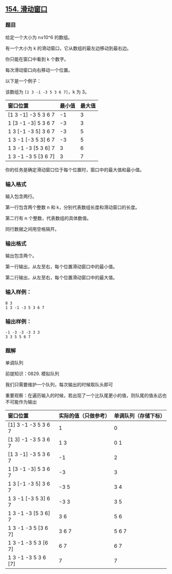 ## [154. 滑动窗口](https://www.acwing.com/problem/content/156/)

### 题目

给定一个大小为 n≤10^6 的数组。

有一个大小为 k 的滑动窗口，它从数组的最左边移动到最右边。

你只能在窗口中看到 k 个数字。

每次滑动窗口向右移动一个位置。

以下是一个例子：

该数组为 `[1 3 -1 -3 5 3 6 7]`，k 为 3。

| 窗口位置            | 最小值 | 最大值 |
| :------------------ | :----- | :----- |
| [1 3 -1] -3 5 3 6 7 | -1     | 3      |
| 1 [3 -1 -3] 5 3 6 7 | -3     | 3      |
| 1 3 [-1 -3 5] 3 6 7 | -3     | 5      |
| 1 3 -1 [-3 5 3] 6 7 | -3     | 5      |
| 1 3 -1 -3 [5 3 6] 7 | 3      | 6      |
| 1 3 -1 -3 5 [3 6 7] | 3      | 7      |

你的任务是确定滑动窗口位于每个位置时，窗口中的最大值和最小值。

### 输入格式

输入包含两行。

第一行包含两个整数 n 和 k，分别代表数组长度和滑动窗口的长度。

第二行有 n 个整数，代表数组的具体数值。

同行数据之间用空格隔开。

### 输出格式

输出包含两个。

第一行输出，从左至右，每个位置滑动窗口中的最小值。

第二行输出，从左至右，每个位置滑动窗口中的最大值。

### 输入样例：

```
8 3
1 3 -1 -3 5 3 6 7
```

### 输出样例：

```
-1 -3 -3 -3 3 3
3 3 5 5 6 7
```

### 题解

单调队列

前提知识：0829. 模拟队列

我们只需要维护一个队列，每次输出的时候取队头即可

重要观察：在遍历输入的时候，若出现了一个比队尾更小的值，则队尾的值永远也不可能作为输出

| 窗口位置            | 实际的值（只做参考） | 单调队列（存储下标） |
| :------------------ | :------------------- | -------------------- |
| [1] 3 -1 -3 5 3 6 7 | 1                    | 0                    |
| [1 3] -1 -3 5 3 6 7 | 1 3                  | 0 1                  |
| [1 3 -1] -3 5 3 6 7 | -1                   | 2                    |
| 1 [3 -1 -3] 5 3 6 7 | -3                   | 3                    |
| 1 3 [-1 -3 5] 3 6 7 | -3 5                 | 3 4                  |
| 1 3 -1 [-3 5 3] 6 7 | -3 3                 | 3 5                  |
| 1 3 -1 -3 [5 3 6] 7 | 3 6                  | 5 6                  |
| 1 3 -1 -3 5 [3 6 7] | 3 6 7                | 5 6 7                |
| 1 3 -1 -3 5 3 [6 7] | 6 7                  | 6 7                  |
| 1 3 -1 -3 5 3 6 [7] | 7                    | 7                    |